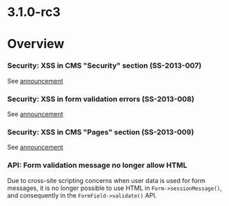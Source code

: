 # 3.1.0-rc3

# Overview

### Security: XSS in CMS "Security" section (SS-2013-007)

See [announcement](http://www.silverstripe.org/ss-2013-007-xss-in-cms-security-section/)

### Security: XSS in form validation errors (SS-2013-008)

See [announcement](http://www.silverstripe.org/ss-2013-008-xss-in-numericfield-validation/)

### Security: XSS in CMS "Pages" section (SS-2013-009)

See [announcement](http://www.silverstripe.org/ss-2013-009-xss-in-cms-pages-section/)

### API: Form validation message no longer allow HTML

Due to cross-site scripting concerns when user data is used for form messages,
it is no longer possible to use HTML in `Form->sessionMessage()`, and consequently
in the `FormField->validate()` API.